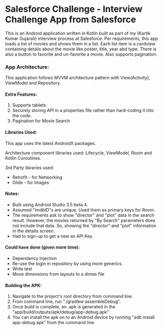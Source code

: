 # Salesforce Challenge - Interview Challenge App from Salesforce
This is an Android application written in Kotlin built as part of my (Kartik Kumar Gujarati) interview process at Salesforce.
Per requirements, this app loads a list of movies and shows them in a list. Each list item is a cardview containing details about the movie like poster, title, year abd type. There is also a button to favorite and un-favorite a movie. Also supports pagination.

### App Architecture:
This application follows MVVM architecture pattern with View(Activity), ViewModel and Repository.

#### Extra Features:
1. Supports tablets
2. Securely storing API in a properties file rather than hard-coding it into the code.
3. Pagination for Movie Search

#### Libraries Used:
This app uses the latest AndroidX packages.

Architecture  component libraries used:
Lifecycle, ViewModel, Room and Kotlin Coroutines.

3rd Party libraries used:
* Retrofit - for Networking
* Glide - for Images

#### Notes:
* Built using Android Studio 3.5 beta 4.
* Assumed "imdbID"s are unique. Used them as primary keys for Room.
* The requirements ask to show "director" and "plot" data in the search result. However, the movies returned by "By Search" parameters does not include that data. So, showing the "director" and "plot" information in the details screen.
* Had to sign-up to get a new an API Key.

#### Could have done (given more time):
* Dependency Injection
* Re-use the login in repository by using more generics.
* Write test
* Move dimensions from layouts to a dimes file

#### Building the APK:
1. Navigate to the project's root directory from command line.
2. From command line,  run "./gradlew assembleDebug".
3. Once build is complete, an .apk is generated in the "app/build/outputs/apk/debug/app-debug.apk"
4. You can install the apk on to an Android device by running "adb install app-debug.apk" from the command line.

